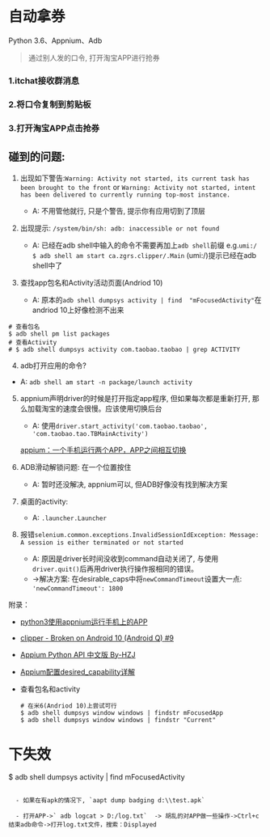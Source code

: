 # 自动拿券

Python 3.6、Appnium、Adb

> 通过别人发的口令, 打开淘宝APP进行抢券


### 1.itchat接收群消息


### 2.将口令复制到剪贴板


### 3.打开淘宝APP点击抢券


## 碰到的问题:
1. 出现如下警告:`Warning: Activity not started, its current task has been brought to the front` or `Warning: Activity not started, intent has been delivered to currently running top-most instance.`
    - A: 不用管他就行, 只是个警告, 提示你有应用切到了顶层

2. 出现提示: `/system/bin/sh: adb: inaccessible or not found`
    - A: 已经在adb shell中输入的命令不需要再加上`adb shell`前缀
e.g.`umi:/ $ adb shell am start ca.zgrs.clipper/.Main` (umi:/)提示已经在adb shell中了

3. 查找app包名和Activity活动页面(Andriod 10)
    - A: 原本的`adb shell dumpsys activity | find  "mFocusedActivity"`在andriod 10上好像检测不出来
```shell
# 查看包名
$ adb shell pm list packages
# 查看Activity
# $ adb shell dumpsys activity com.taobao.taobao | grep ACTIVITY
```

4. adb打开应用的命令?
  
- A: `adb shell am start -n package/launch activity`
  
5. appnium声明driver的时候是打开指定app程序, 但如果每次都是重新打开, 那么加载淘宝的速度会很慢。应该使用切换后台
    - A: 使用`driver.start_activity('com.taobao.taobao', 'com.taobao.tao.TBMainActivity')`
    
    [appium：一个手机运行两个APP，APP之间相互切换](https://blog.csdn.net/jianglianye21/article/details/89850033)
    
6. ADB滑动解锁问题: 在一个位置按住
  
    - A: 暂时还没解决, appnium可以, 但ADB好像没有找到解决方案
    
7. 桌面的activity:
  
    - A: `.launcher.Launcher`
    
8. 报错`selenium.common.exceptions.InvalidSessionIdException: Message: A session is either terminated or not started`

    - A: 原因是driver长时间没收到command自动关闭了, 与使用`driver.quit()`后再用driver执行操作报相同的错误。
    - ->解决方案: 在desirable_caps中将`newCommandTimeout`设置大一点: `'newCommandTimeout': 1800`

附录：
- [python3使用appnium运行手机上的APP](https://blog.csdn.net/lollipop666/article/details/82480403)

- [clipper - Broken on Android 10 (Android Q) #9](https://github.com/majido/clipper/issues/9)

- [Appium Python API 中文版 By-HZJ](https://testerhome.com/topics/3711)

- [Appium配置desired_capability详解](https://blog.csdn.net/u012002125/article/details/80870549)

- 查看包名和activity

  ```shell
  # 在米6(Andriod 10)上尝试可行
  $ adb shell dumpsys window windows | findstr mFocusedApp
  $ adb shell dumpsys window windows | findstr "Current"
  
# 下失效
  $ adb shell dumpsys activity | find  mFocusedActivity
```
  
  - 如果在有apk的情况下, `aapt dump badging d:\\test.apk`
  
  - 打开APP->` adb logcat > D:/log.txt`  -> 胡乱的对APP做一些操作->Ctrl+c 结束adb命令->打开log.txt文件，搜索：Displayed 


